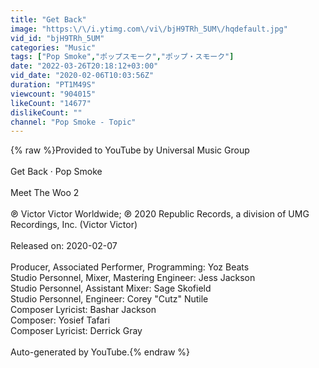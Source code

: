 ```yaml
---
title: "Get Back"
image: "https:\/\/i.ytimg.com\/vi\/bjH9TRh_5UM\/hqdefault.jpg"
vid_id: "bjH9TRh_5UM"
categories: "Music"
tags: ["Pop Smoke","ポップスモーク","ポップ・スモーク"]
date: "2022-03-26T20:18:12+03:00"
vid_date: "2020-02-06T10:03:56Z"
duration: "PT1M49S"
viewcount: "904015"
likeCount: "14677"
dislikeCount: ""
channel: "Pop Smoke - Topic"
---
```

{% raw %}Provided to YouTube by Universal Music Group<br /><br />Get Back · Pop Smoke<br /><br />Meet The Woo 2<br /><br />℗ Victor Victor Worldwide; ℗ 2020 Republic Records, a division of UMG Recordings, Inc. (Victor Victor)<br /><br />Released on: 2020-02-07<br /><br />Producer, Associated  Performer, Programming: Yoz Beats<br />Studio  Personnel, Mixer, Mastering  Engineer: Jess Jackson<br />Studio  Personnel, Assistant  Mixer: Sage Skofield<br />Studio  Personnel, Engineer: Corey &quot;Cutz&quot; Nutile<br />Composer  Lyricist: Bashar Jackson<br />Composer: Yosief Tafari<br />Composer  Lyricist: Derrick Gray<br /><br />Auto-generated by YouTube.{% endraw %}
